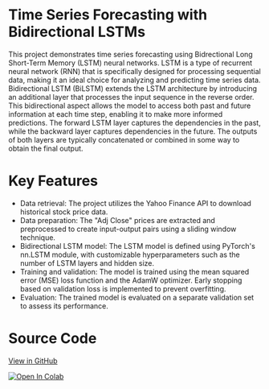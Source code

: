 # Time Series Forecasting with Bidirectional LSTMs

This project demonstrates time series forecasting using Bidrectional Long Short-Term Memory (LSTM) neural networks. LSTM is a type of recurrent neural network (RNN) that is specifically designed for processing sequential data, making it an ideal choice for analyzing and predicting time series data. Bidirectional LSTM (BiLSTM) extends the LSTM architecture by introducing an additional layer that processes the input sequence in the reverse order. This bidirectional aspect allows the model to access both past and future information at each time step, enabling it to make more informed predictions. The forward LSTM layer captures the dependencies in the past, while the backward layer captures dependencies in the future. The outputs of both layers are typically concatenated or combined in some way to obtain the final output.

# Key Features

* Data retrieval: The project utilizes the Yahoo Finance API to download historical stock price data.
* Data preparation: The "Adj Close" prices are extracted and preprocessed to create input-output pairs using a sliding window technique.
* Bidirectional LSTM model: The LSTM model is defined using PyTorch's nn.LSTM module, with customizable hyperparameters such as the number of LSTM layers and hidden size.
* Training and validation: The model is trained using the mean squared error (MSE) loss function and the AdamW optimizer. Early stopping based on validation loss is implemented to prevent overfitting.
* Evaluation: The trained model is evaluated on a separate validation set to assess its performance.

# Source Code
[View in GitHub](https://github.com/danplotkin/LSTM_Time_Series/blob/main/TimeSeriesLSTM_bidirectional.ipynb)

[![Open In Colab](https://colab.research.google.com/assets/colab-badge.svg)](https://colab.research.google.com/github/danplotkin/LSTM_Time_Series/blob/main/TimeSeriesLSTM_bidirectional.ipynb)
